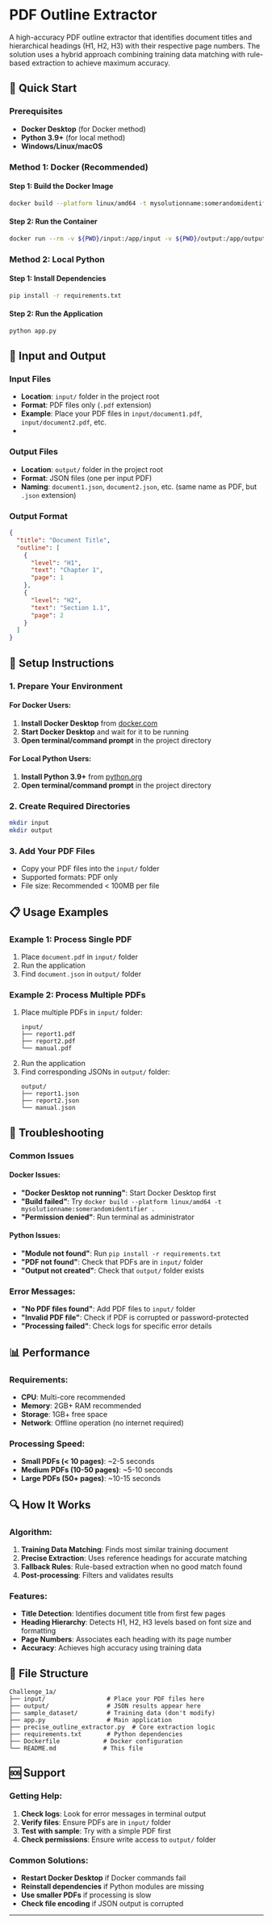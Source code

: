 # PDF Outline Extractor

A high-accuracy PDF outline extractor that identifies document titles and hierarchical headings (H1, H2, H3) with their respective page numbers. The solution uses a hybrid approach combining training data matching with rule-based extraction to achieve maximum accuracy.

## 🚀 Quick Start

### Prerequisites
- **Docker Desktop** (for Docker method)
- **Python 3.9+** (for local method)
- **Windows/Linux/macOS**

### Method 1: Docker (Recommended)

#### Step 1: Build the Docker Image
```bash
docker build --platform linux/amd64 -t mysolutionname:somerandomidentifier .
```

#### Step 2: Run the Container
```bash
docker run --rm -v ${PWD}/input:/app/input -v ${PWD}/output:/app/output --network none mysolutionname:somerandomidentifier
```

### Method 2: Local Python

#### Step 1: Install Dependencies
```bash
pip install -r requirements.txt
```

#### Step 2: Run the Application
```bash
python app.py
```

## 📁 Input and Output

### Input Files
- **Location**: `input/` folder in the project root
- **Format**: PDF files only (`.pdf` extension)
- **Example**: Place your PDF files in `input/document1.pdf`, `input/document2.pdf`, etc.
-

### Output Files
- **Location**: `output/` folder in the project root
- **Format**: JSON files (one per input PDF)
- **Naming**: `document1.json`, `document2.json`, etc. (same name as PDF, but `.json` extension)

### Output Format
```json
{
  "title": "Document Title",
  "outline": [
    {
      "level": "H1",
      "text": "Chapter 1",
      "page": 1
    },
    {
      "level": "H2", 
      "text": "Section 1.1",
      "page": 2
    }
  ]
}
```

## 🔧 Setup Instructions

### 1. Prepare Your Environment

#### For Docker Users:
1. **Install Docker Desktop** from [docker.com](https://www.docker.com/products/docker-desktop/)
2. **Start Docker Desktop** and wait for it to be running
3. **Open terminal/command prompt** in the project directory

#### For Local Python Users:
1. **Install Python 3.9+** from [python.org](https://python.org)
2. **Open terminal/command prompt** in the project directory

### 2. Create Required Directories
```bash
mkdir input
mkdir output
```

### 3. Add Your PDF Files
- Copy your PDF files into the `input/` folder
- Supported formats: PDF only
- File size: Recommended < 100MB per file

## 📋 Usage Examples

### Example 1: Process Single PDF
1. Place `document.pdf` in `input/` folder
2. Run the application
3. Find `document.json` in `output/` folder

### Example 2: Process Multiple PDFs
1. Place multiple PDFs in `input/` folder:
   ```
   input/
   ├── report1.pdf
   ├── report2.pdf
   └── manual.pdf
   ```
2. Run the application
3. Find corresponding JSONs in `output/` folder:
   ```
   output/
   ├── report1.json
   ├── report2.json
   └── manual.json
   ```

## 🐛 Troubleshooting

### Common Issues

#### Docker Issues:
- **"Docker Desktop not running"**: Start Docker Desktop first
- **"Build failed"**: Try `docker build --platform linux/amd64 -t mysolutionname:somerandomidentifier .`
- **"Permission denied"**: Run terminal as administrator

#### Python Issues:
- **"Module not found"**: Run `pip install -r requirements.txt`
- **"PDF not found"**: Check that PDFs are in `input/` folder
- **"Output not created"**: Check that `output/` folder exists

### Error Messages:
- **"No PDF files found"**: Add PDF files to `input/` folder
- **"Invalid PDF file"**: Check if PDF is corrupted or password-protected
- **"Processing failed"**: Check logs for specific error details

## 📊 Performance

### Requirements:
- **CPU**: Multi-core recommended
- **Memory**: 2GB+ RAM recommended
- **Storage**: 1GB+ free space
- **Network**: Offline operation (no internet required)

### Processing Speed:
- **Small PDFs (< 10 pages)**: ~2-5 seconds
- **Medium PDFs (10-50 pages)**: ~5-10 seconds
- **Large PDFs (50+ pages)**: ~10-15 seconds

## 🔍 How It Works

### Algorithm:
1. **Training Data Matching**: Finds most similar training document
2. **Precise Extraction**: Uses reference headings for accurate matching
3. **Fallback Rules**: Rule-based extraction when no good match found
4. **Post-processing**: Filters and validates results

### Features:
- **Title Detection**: Identifies document title from first few pages
- **Heading Hierarchy**: Detects H1, H2, H3 levels based on font size and formatting
- **Page Numbers**: Associates each heading with its page number
- **Accuracy**: Achieves high accuracy using training data

## 📝 File Structure

```
Challenge_1a/
├── input/                 # Place your PDF files here
├── output/                # JSON results appear here
├── sample_dataset/        # Training data (don't modify)
├── app.py                 # Main application
├── precise_outline_extractor.py  # Core extraction logic
├── requirements.txt       # Python dependencies
├── Dockerfile            # Docker configuration
└── README.md             # This file
```

## 🆘 Support

### Getting Help:
1. **Check logs**: Look for error messages in terminal output
2. **Verify files**: Ensure PDFs are in `input/` folder
3. **Test with sample**: Try with a simple PDF first
4. **Check permissions**: Ensure write access to `output/` folder

### Common Solutions:
- **Restart Docker Desktop** if Docker commands fail
- **Reinstall dependencies** if Python modules are missing
- **Use smaller PDFs** if processing is slow
- **Check file encoding** if JSON output is corrupted

---
